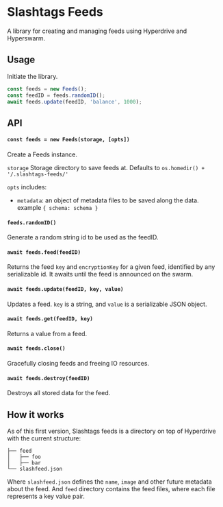 # Slashtags Feeds

A library for creating and managing feeds using Hyperdrive and Hyperswarm.

## Usage

Initiate the library.

```js
const feeds = new Feeds();
const feedID = feeds.randomID();
await feeds.update(feedID, 'balance', 1000);
```

## API

#### `const feeds = new Feeds(storage, [opts])`

Create a Feeds instance.

`storage` Storage directory to save feeds at. Defaults to `os.homedir() + '/.slashtags-feeds/'`

`opts` includes:

- `metadata`: an object of metadata files to be saved along the data. example `{ schema: schema }`

#### `feeds.randomID()`

Generate a random string id to be used as the feedID.

#### `await feeds.feed(feedID)`

Returns the feed `key` and `encryptionKey` for a given feed, identified by any serializable id.
It awaits until the feed is announced on the swarm.

#### `await feeds.update(feedID, key, value)`

Updates a feed. `key` is a string, and `value` is a serializable JSON object.

#### `await feeds.get(feedID, key)`

Returns a value from a feed.

#### `await feeds.close()`

Gracefully closing feeds and freeing IO resources.

#### `await feeds.destroy(feedID)`

Destroys all stored data for the feed.

## How it works

As of this first version, Slashtags feeds is a directory on top of Hyperdrive with the current structure:

```
├── feed
│   ├── foo
│   ├── bar
└── slashfeed.json
```

Where `slashfeed.json` defines the `name`, `image` and other future metadata about the feed.
And `feed` directory contains the feed files, where each file represents a key value pair.
